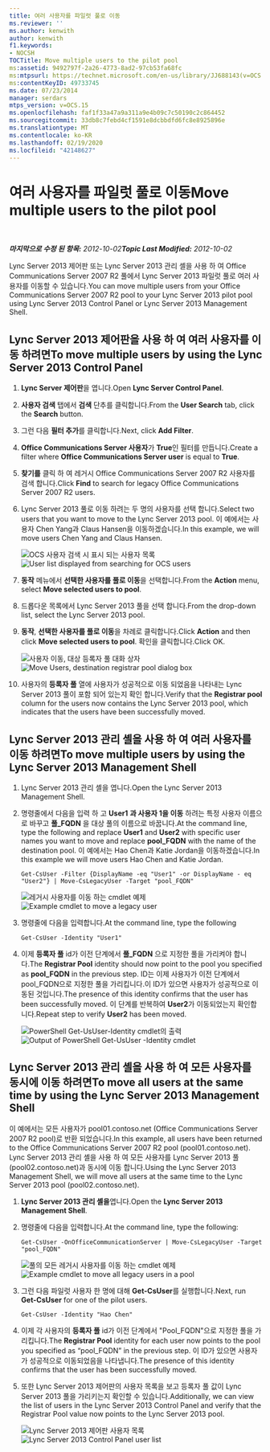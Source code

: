 ```yaml
---
title: 여러 사용자를 파일럿 풀로 이동
ms.reviewer: ''
ms.author: kenwith
author: kenwith
f1.keywords:
- NOCSH
TOCTitle: Move multiple users to the pilot pool
ms:assetid: 9492797f-2a26-4773-8ad2-97cb53fa68fc
ms:mtpsurl: https://technet.microsoft.com/en-us/library/JJ688143(v=OCS.15)
ms:contentKeyID: 49733745
ms.date: 07/23/2014
manager: serdars
mtps_version: v=OCS.15
ms.openlocfilehash: faf1f33a47a9a311a9e4b09c7c50190c2c864452
ms.sourcegitcommit: 33db8c7febd4cf1591e8dcbbdfd6fc8e8925896e
ms.translationtype: MT
ms.contentlocale: ko-KR
ms.lasthandoff: 02/19/2020
ms.locfileid: "42148627"
---
```

<div data-xmlns="http://www.w3.org/1999/xhtml">

<div class="topic" data-xmlns="http://www.w3.org/1999/xhtml" data-msxsl="urn:schemas-microsoft-com:xslt" data-cs="http://msdn.microsoft.com/">

<div data-asp="https://msdn2.microsoft.com/asp">

# <a name="move-multiple-users-to-the-pilot-pool"></a><span data-ttu-id="c77c2-102">여러 사용자를 파일럿 풀로 이동</span><span class="sxs-lookup"><span data-stu-id="c77c2-102">Move multiple users to the pilot pool</span></span>

</div>

<div id="mainSection">

<div id="mainBody">

<span> </span>

<span data-ttu-id="c77c2-103">_**마지막으로 수정 된 항목:** 2012-10-02_</span><span class="sxs-lookup"><span data-stu-id="c77c2-103">_**Topic Last Modified:** 2012-10-02_</span></span>

<span data-ttu-id="c77c2-104">Lync Server 2013 제어판 또는 Lync Server 2013 관리 셸을 사용 하 여 Office Communications Server 2007 R2 풀에서 Lync Server 2013 파일럿 풀로 여러 사용자를 이동할 수 있습니다.</span><span class="sxs-lookup"><span data-stu-id="c77c2-104">You can move multiple users from your Office Communications Server 2007 R2 pool to your Lync Server 2013 pilot pool using Lync Server 2013 Control Panel or Lync Server 2013 Management Shell.</span></span>

<div>

## <a name="to-move-multiple-users-by-using-the-lync-server-2013-control-panel"></a><span data-ttu-id="c77c2-105">Lync Server 2013 제어판을 사용 하 여 여러 사용자를 이동 하려면</span><span class="sxs-lookup"><span data-stu-id="c77c2-105">To move multiple users by using the Lync Server 2013 Control Panel</span></span>

1.  <span data-ttu-id="c77c2-106">**Lync Server 제어판**을 엽니다.</span><span class="sxs-lookup"><span data-stu-id="c77c2-106">Open **Lync Server Control Panel**.</span></span>

2.  <span data-ttu-id="c77c2-107">**사용자 검색** 탭에서 **검색** 단추를 클릭합니다.</span><span class="sxs-lookup"><span data-stu-id="c77c2-107">From the **User Search** tab, click the **Search** button.</span></span>

3.  <span data-ttu-id="c77c2-108">그런 다음 **필터 추가**를 클릭합니다.</span><span class="sxs-lookup"><span data-stu-id="c77c2-108">Next, click **Add Filter**.</span></span>

4.  <span data-ttu-id="c77c2-109">**Office Communications Server 사용자**가 **True**인 필터를 만듭니다.</span><span class="sxs-lookup"><span data-stu-id="c77c2-109">Create a filter where **Office Communications Server user** is equal to **True**.</span></span>

5.  <span data-ttu-id="c77c2-110">**찾기를** 클릭 하 여 레거시 Office Communications Server 2007 R2 사용자를 검색 합니다.</span><span class="sxs-lookup"><span data-stu-id="c77c2-110">Click **Find** to search for legacy Office Communications Server 2007 R2 users.</span></span>

6.  <span data-ttu-id="c77c2-111">Lync Server 2013 풀로 이동 하려는 두 명의 사용자를 선택 합니다.</span><span class="sxs-lookup"><span data-stu-id="c77c2-111">Select two users that you want to move to the Lync Server 2013 pool.</span></span> <span data-ttu-id="c77c2-112">이 예에서는 사용자 Chen Yang과 Claus Hansen을 이동하겠습니다.</span><span class="sxs-lookup"><span data-stu-id="c77c2-112">In this example, we will move users Chen Yang and Claus Hansen.</span></span>
    
    <span data-ttu-id="c77c2-113">![OCS 사용자 검색 시 표시 되는 사용자 목록](images/JJ688143.76beb4fa-72e0-41ef-b96e-3553e96645c0(OCS.15).jpg "OCS 사용자 검색 시 표시 되는 사용자 목록")</span><span class="sxs-lookup"><span data-stu-id="c77c2-113">![User list displayed from searching for OCS users](images/JJ688143.76beb4fa-72e0-41ef-b96e-3553e96645c0(OCS.15).jpg "User list displayed from searching for OCS users")</span></span>  

7.  <span data-ttu-id="c77c2-114">**동작** 메뉴에서 **선택한 사용자를 풀로 이동**을 선택합니다.</span><span class="sxs-lookup"><span data-stu-id="c77c2-114">From the **Action** menu, select **Move selected users to pool**.</span></span>

8.  <span data-ttu-id="c77c2-115">드롭다운 목록에서 Lync Server 2013 풀을 선택 합니다.</span><span class="sxs-lookup"><span data-stu-id="c77c2-115">From the drop-down list, select the Lync Server 2013 pool.</span></span>

9.  <span data-ttu-id="c77c2-116">**동작**, **선택한 사용자를 풀로 이동**을 차례로 클릭합니다.</span><span class="sxs-lookup"><span data-stu-id="c77c2-116">Click **Action** and then click **Move selected users to pool**.</span></span> <span data-ttu-id="c77c2-117">확인을 클릭합니다.</span><span class="sxs-lookup"><span data-stu-id="c77c2-117">Click OK.</span></span>
    
    <span data-ttu-id="c77c2-118">![사용자 이동, 대상 등록자 풀 대화 상자](images/JJ205401.8a375003-dc00-4541-b578-4d88f2010601(OCS.15).png "사용자 이동, 대상 등록자 풀 대화 상자")</span><span class="sxs-lookup"><span data-stu-id="c77c2-118">![Move Users, destination registrar pool dialog box](images/JJ205401.8a375003-dc00-4541-b578-4d88f2010601(OCS.15).png "Move Users, destination registrar pool dialog box")</span></span>  

10. <span data-ttu-id="c77c2-119">사용자의 **등록자 풀** 열에 사용자가 성공적으로 이동 되었음을 나타내는 Lync Server 2013 풀이 포함 되어 있는지 확인 합니다.</span><span class="sxs-lookup"><span data-stu-id="c77c2-119">Verify that the **Registrar pool** column for the users now contains the Lync Server 2013 pool, which indicates that the users have been successfully moved.</span></span>

</div>

<div>

## <a name="to-move-multiple-users-by-using-the-lync-server-2013-management-shell"></a><span data-ttu-id="c77c2-120">Lync Server 2013 관리 셸을 사용 하 여 여러 사용자를 이동 하려면</span><span class="sxs-lookup"><span data-stu-id="c77c2-120">To move multiple users by using the Lync Server 2013 Management Shell</span></span>

1.  <span data-ttu-id="c77c2-121">Lync Server 2013 관리 셸을 엽니다.</span><span class="sxs-lookup"><span data-stu-id="c77c2-121">Open the Lync Server 2013 Management Shell.</span></span>

2.  <span data-ttu-id="c77c2-122">명령줄에서 다음을 입력 하 고 **User1** **과 사용자 1을 이동** 하려는 특정 사용자 이름으로 바꾸고 **풀\_FQDN** 을 대상 풀의 이름으로 바꿉니다.</span><span class="sxs-lookup"><span data-stu-id="c77c2-122">At the command line, type the following and replace **User1** and **User2** with specific user names you want to move and replace **pool\_FQDN** with the name of the destination pool.</span></span> <span data-ttu-id="c77c2-123">이 예에서는 Hao Chen과 Katie Jordan을 이동하겠습니다.</span><span class="sxs-lookup"><span data-stu-id="c77c2-123">In this example we will move users Hao Chen and Katie Jordan.</span></span>
    
        Get-CsUser -Filter {DisplayName -eq "User1" -or DisplayName - eq "User2"} | Move-CsLegacyUser -Target "pool_FQDN"
    
    <span data-ttu-id="c77c2-124">![레거시 사용자를 이동 하는 cmdlet 예제](images/JJ688143.57cfc28e-3df5-459f-83ef-8b0edf182a25(OCS.15).jpg "레거시 사용자를 이동 하는 cmdlet 예제")</span><span class="sxs-lookup"><span data-stu-id="c77c2-124">![Example cmdlet to move a legacy user](images/JJ688143.57cfc28e-3df5-459f-83ef-8b0edf182a25(OCS.15).jpg "Example cmdlet to move a legacy user")</span></span>  

3.  <span data-ttu-id="c77c2-125">명령줄에 다음을 입력합니다.</span><span class="sxs-lookup"><span data-stu-id="c77c2-125">At the command line, type the following</span></span>
    
        Get-CsUser -Identity "User1"

4.  <span data-ttu-id="c77c2-126">이제 **등록자 풀** id가 이전 단계에서 **풀\_FQDN** 으로 지정한 풀을 가리켜야 합니다.</span><span class="sxs-lookup"><span data-stu-id="c77c2-126">The **Registrar Pool** identity should now point to the pool you specified as **pool\_FQDN** in the previous step.</span></span> <span data-ttu-id="c77c2-127">ID는 이제 사용자가 이전 단계에서 pool_FQDN으로 지정한 풀을 가리킵니다.이 ID가 있으면 사용자가 성공적으로 이동된 것입니다.</span><span class="sxs-lookup"><span data-stu-id="c77c2-127">The presence of this identity confirms that the user has been successfully moved.</span></span> <span data-ttu-id="c77c2-128">이 단계를 반복하여 **User2**가 이동되었는지 확인합니다.</span><span class="sxs-lookup"><span data-stu-id="c77c2-128">Repeat step to verify **User2** has been moved.</span></span>
    
    <span data-ttu-id="c77c2-129">![PowerShell Get-UsUser-Identity cmdlet의 출력](images/JJ205096.8ff04c67-37a0-4156-bfbc-28f9f7b137c8(OCS.15).jpg "PowerShell Get-UsUser-Identity cmdlet의 출력")</span><span class="sxs-lookup"><span data-stu-id="c77c2-129">![Output of PowerShell Get-UsUser -Identity cmdlet](images/JJ205096.8ff04c67-37a0-4156-bfbc-28f9f7b137c8(OCS.15).jpg "Output of PowerShell Get-UsUser -Identity  cmdlet")</span></span>  

</div>

<div>

## <a name="to-move-all-users-at-the-same-time-by-using-the-lync-server-2013-management-shell"></a><span data-ttu-id="c77c2-130">Lync Server 2013 관리 셸을 사용 하 여 모든 사용자를 동시에 이동 하려면</span><span class="sxs-lookup"><span data-stu-id="c77c2-130">To move all users at the same time by using the Lync Server 2013 Management Shell</span></span>

<span data-ttu-id="c77c2-131">이 예에서는 모든 사용자가 pool01.contoso.net (Office Communications Server 2007 R2 pool)로 반환 되었습니다.</span><span class="sxs-lookup"><span data-stu-id="c77c2-131">In this example, all users have been returned to the Office Communications Server 2007 R2 pool (pool01.contoso.net).</span></span> <span data-ttu-id="c77c2-132">Lync Server 2013 관리 셸을 사용 하 여 모든 사용자를 Lync Server 2013 풀 (pool02.contoso.net)과 동시에 이동 합니다.</span><span class="sxs-lookup"><span data-stu-id="c77c2-132">Using the Lync Server 2013 Management Shell, we will move all users at the same time to the Lync Server 2013 pool (pool02.contoso.net).</span></span>

1.  <span data-ttu-id="c77c2-133">**Lync Server 2013 관리 셸을**엽니다.</span><span class="sxs-lookup"><span data-stu-id="c77c2-133">Open the **Lync Server 2013 Management Shell**.</span></span>

2.  <span data-ttu-id="c77c2-134">명령줄에 다음을 입력합니다.</span><span class="sxs-lookup"><span data-stu-id="c77c2-134">At the command line, type the following:</span></span>
    
        Get-CsUser -OnOfficeCommunicationServer | Move-CsLegacyUser -Target "pool_FQDN"
    
    <span data-ttu-id="c77c2-135">![풀의 모든 레거시 사용자를 이동 하는 cmdlet 예제](images/JJ688143.e6a2d578-296e-476c-bd45-d757917ea853(OCS.15).jpg "풀의 모든 레거시 사용자를 이동 하는 cmdlet 예제")</span><span class="sxs-lookup"><span data-stu-id="c77c2-135">![Example cmdlet to move all legacy users in a pool](images/JJ688143.e6a2d578-296e-476c-bd45-d757917ea853(OCS.15).jpg "Example cmdlet to move all legacy users in a pool")</span></span>  

3.  <span data-ttu-id="c77c2-136">그런 다음 파일럿 사용자 한 명에 대해 **Get-CsUser**를 실행합니다.</span><span class="sxs-lookup"><span data-stu-id="c77c2-136">Next, run **Get-CsUser** for one of the pilot users.</span></span>
    
        Get-CsUser -Identity "Hao Chen"

4.  <span data-ttu-id="c77c2-137">이제 각 사용자의 **등록자 풀** id가 이전 단계에서 "Pool\_FQDN"으로 지정한 풀을 가리킵니다.</span><span class="sxs-lookup"><span data-stu-id="c77c2-137">The **Registrar Pool** identity for each user now points to the pool you specified as “pool\_FQDN” in the previous step.</span></span> <span data-ttu-id="c77c2-138">이 ID가 있으면 사용자가 성공적으로 이동되었음을 나타냅니다.</span><span class="sxs-lookup"><span data-stu-id="c77c2-138">The presence of this identity confirms that the user has been successfully moved.</span></span>

5.  <span data-ttu-id="c77c2-139">또한 Lync Server 2013 제어판의 사용자 목록을 보고 등록자 풀 값이 Lync Server 2013 풀을 가리키는지 확인할 수 있습니다.</span><span class="sxs-lookup"><span data-stu-id="c77c2-139">Additionally, we can view the list of users in the Lync Server 2013 Control Panel and verify that the Registrar Pool value now points to the Lync Server 2013 pool.</span></span>
    
    <span data-ttu-id="c77c2-140">![Lync Server 2013 제어판 사용자 목록](images/JJ205096.3f2e87a7-ec59-43c5-82cb-e770108bfb04(OCS.15).jpg "Lync Server 2013 제어판 사용자 목록")</span><span class="sxs-lookup"><span data-stu-id="c77c2-140">![Lync Server 2013 Control Panel user list](images/JJ205096.3f2e87a7-ec59-43c5-82cb-e770108bfb04(OCS.15).jpg "Lync Server 2013 Control Panel user list")</span></span>  

</div>

</div>

<span> </span>

</div>

</div>

</div>

